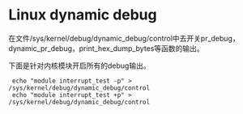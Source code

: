 # Linux dynamic debug

在文件/sys/kernel/debug/dynamic_debug/control中去开关pr_debug，dynamic_pr_debug，print_hex_dump_bytes等函数的输出。

下面是针对内核模块开启所有的debug输出。

```
 echo "module interrupt_test -p" > /sys/kernel/debug/dynamic_debug/control
 echo "module interrupt_test +p" > /sys/kernel/debug/dynamic_debug/control
```
